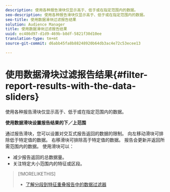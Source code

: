 ```yaml
---
description: 使用各种报告滑块仅显示高于、低于或在指定范围内的数据。
seo-description: 使用各种报告滑块仅显示高于、低于或在指定范围内的数据。
seo-title: 使用数据滑块过滤报告结果
solution: Audience Manager
title: 使用数据滑块过滤报告结果
uuid: ec486d97-d1d9-469b-b8df-5821f30d10ee
translation-type: tm+mt
source-git-commit: d6abb45fa8b88248920b64db3ac4e72c53ecee13

---
```



# 使用数据滑块过滤报告结果{#filter-report-results-with-the-data-sliders}

使用各种报告滑块仅显示高于、低于或在指定范围内的数据。

<!-- 

c_reach_slider.xml

 -->

**使用数据滑块设置报告结果的下／上范围**

通过报告滑块，您可以设置对交互式报告返回的数据的限制。 向左移动滑块可排除低于特定值的数据。 右移滑块可排除高于特定值的数据。 报告会更新并返回所需范围内的数据。 使用滑块可以：

* 减少报告返回的总数据量。
* 关注特定大小范围内的特征或区段。

>[!MORELIKETHIS]
>
>* [了解分段到特征重叠报告中的数据过滤器](../../reporting/dynamic-reports/segment-trait-overlap-report.md#data-filters-s2t-report)

